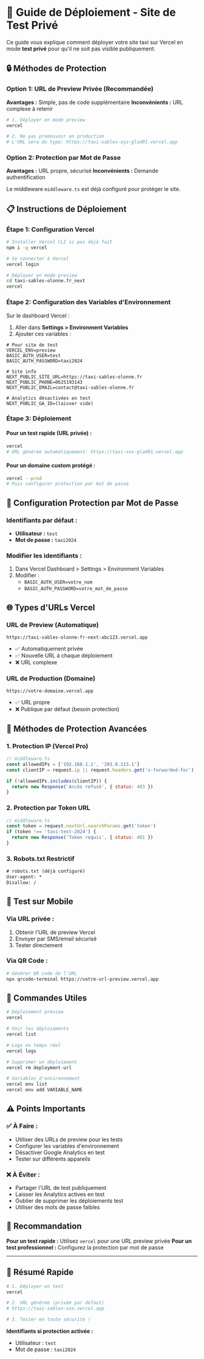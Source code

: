 # 🚀 Guide de Déploiement - Site de Test Privé

Ce guide vous explique comment déployer votre site taxi sur Vercel en mode **test privé** pour qu'il ne soit pas visible publiquement.

## 🔒 Méthodes de Protection

### Option 1: URL de Preview Privée (Recommandée)

**Avantages :** Simple, pas de code supplémentaire
**Inconvénients :** URL complexe à retenir

```bash
# 1. Déployer en mode preview
vercel

# 2. Ne pas promouvoir en production
# L'URL sera du type: https://taxi-sables-xyz-glad91.vercel.app
```

### Option 2: Protection par Mot de Passe

**Avantages :** URL propre, sécurisé
**Inconvénients :** Demande authentification

Le middleware `middleware.ts` est déjà configuré pour protéger le site.

## 📋 Instructions de Déploiement

### Étape 1: Configuration Vercel

```bash
# Installer Vercel CLI si pas déjà fait
npm i -g vercel

# Se connecter à Vercel
vercel login

# Déployer en mode preview
cd taxi-sables-olonne.fr_next
vercel
```

### Étape 2: Configuration des Variables d'Environnement

Sur le dashboard Vercel :

1. Aller dans **Settings > Environment Variables**
2. Ajouter ces variables :

```env
# Pour site de test
VERCEL_ENV=preview
BASIC_AUTH_USER=test
BASIC_AUTH_PASSWORD=taxi2024

# Site info
NEXT_PUBLIC_SITE_URL=https://taxi-sables-olonne.fr
NEXT_PUBLIC_PHONE=0625193143
NEXT_PUBLIC_EMAIL=contact@taxi-sables-olonne.fr

# Analytics désactivées en test
NEXT_PUBLIC_GA_ID=(laisser vide)
```

### Étape 3: Déploiement

#### Pour un test rapide (URL privée) :
```bash
vercel
# URL générée automatiquement: https://taxi-xxx-glad91.vercel.app
```

#### Pour un domaine custom protégé :
```bash
vercel --prod
# Puis configurer protection par mot de passe
```

## 🔧 Configuration Protection par Mot de Passe

### Identifiants par défaut :
- **Utilisateur :** `test`
- **Mot de passe :** `taxi2024`

### Modifier les identifiants :

1. Dans Vercel Dashboard > Settings > Environment Variables
2. Modifier :
   - `BASIC_AUTH_USER=votre_nom`
   - `BASIC_AUTH_PASSWORD=votre_mot_de_passe`

## 🌐 Types d'URLs Vercel

### URL de Preview (Automatique)
```
https://taxi-sables-olonne-fr-next-abc123.vercel.app
```
- ✅ Automatiquement privée
- ✅ Nouvelle URL à chaque déploiement
- ❌ URL complexe

### URL de Production (Domaine)
```
https://votre-domaine.vercel.app
```
- ✅ URL propre
- ❌ Publique par défaut (besoin protection)

## 🔐 Méthodes de Protection Avancées

### 1. Protection IP (Vercel Pro)
```javascript
// middleware.ts
const allowedIPs = ['192.168.1.1', '203.0.113.1']
const clientIP = request.ip || request.headers.get('x-forwarded-for')

if (!allowedIPs.includes(clientIP)) {
  return new Response('Accès refusé', { status: 403 })
}
```

### 2. Protection par Token URL
```javascript
// middleware.ts
const token = request.nextUrl.searchParams.get('token')
if (token !== 'taxi-test-2024') {
  return new Response('Token requis', { status: 401 })
}
```

### 3. Robots.txt Restrictif
```txt
# robots.txt (déjà configuré)
User-agent: *
Disallow: /
```

## 📱 Test sur Mobile

### Via URL privée :
1. Obtenir l'URL de preview Vercel
2. Envoyer par SMS/email sécurisé
3. Tester directement

### Via QR Code :
```bash
# Générer QR code de l'URL
npx qrcode-terminal https://votre-url-preview.vercel.app
```

## 🚀 Commandes Utiles

```bash
# Déploiement preview
vercel

# Voir les déploiements
vercel list

# Logs en temps réel
vercel logs

# Supprimer un déploiement
vercel rm deployment-url

# Variables d'environnement
vercel env list
vercel env add VARIABLE_NAME
```

## ⚠️ Points Importants

### ✅ À Faire :
- Utiliser des URLs de preview pour les tests
- Configurer les variables d'environnement
- Désactiver Google Analytics en test
- Tester sur différents appareils

### ❌ À Éviter :
- Partager l'URL de test publiquement
- Laisser les Analytics actives en test
- Oublier de supprimer les déploiements test
- Utiliser des mots de passe faibles

## 🎯 Recommandation

**Pour un test rapide :** Utilisez `vercel` pour une URL preview privée
**Pour un test professionnel :** Configurez la protection par mot de passe

---

## 🔑 Résumé Rapide

```bash
# 1. Déployer en test
vercel

# 2. URL générée (privée par défaut)
# https://taxi-sables-xxx.vercel.app

# 3. Tester en toute sécurité !
```

**Identifiants si protection activée :**
- Utilisateur : `test`
- Mot de passe : `taxi2024`